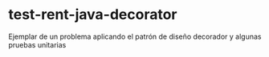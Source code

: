 # test-rent-java-decorator
Ejemplar de un problema aplicando el patrón de diseño decorador y algunas pruebas unitarias

